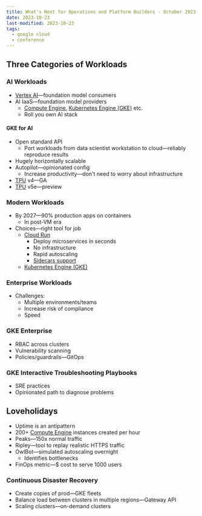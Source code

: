 ```yaml
---
title: What's Next for Operations and Platform Builders - October 2023
date: 2023-10-23
last-modified: 2023-10-23
tags:
  - google cloud
  - conference
---
```


## Three Categories of Workloads

### AI Workloads

- [Vertex AI](notes/moc/Vertex%20AI.md)—foundation model consumers
- AI IaaS—foundation model providers
	- [Compute Engine](notes/Compute%20Engine.md), [Kubernetes Engine (GKE)](notes/Kubernetes%20Engine%20(GKE).md) etc.
	- Roll you own AI stack

#### GKE for AI

- Open standard API
	- Port workloads from data scientist workstation to cloud—reliably reproduce results
- Hugely horizontally scalable
- Autopilot—opinionated config
	- Increase productivity—don't need to worry about infrastructure
- [TPU](TPU) v4—GA
- [TPU](TPU) v5e—preview

### Modern Workloads

- By 2027—90% production apps on containers
	- In post-VM era
- Choices—right tool for job
	- [Cloud Run](notes/Cloud%20Run.md)
		- Deploy microservices in seconds
		- No infrastructure
		- Rapid autoscaling
		- [Sidecars support](notes/Cloud%20Run%20Sidecars.md)
	- [Kubernetes Engine (GKE)](notes/Kubernetes%20Engine%20(GKE).md)

### Enterprise Workloads

- Challenges:
	- Multiple environments/teams
	- Increase risk of compliance
	- Speed

### GKE Enterprise

- RBAC across clusters 
- Vulnerability scanning
- Policies/guardrails—GitOps

### GKE Interactive Troubleshooting Playbooks

- SRE practices
- Opinionated path to diagnose problems

## Loveholidays

- Uptime is an antipattern
- 200+ [Compute Engine](notes/Compute%20Engine.md) instances created per hour
- Peaks—150x normal traffic
- Ripley—tool to replay realistic HTTPS traffic
- OwlBot—simulated autoscaling overnight
	- Identifies bottlenecks
- FinOps metric—$ cost to serve 1000 users

### Continuous Disaster Recovery

- Create copies of prod—GKE fleets
- Balance load between clusters in multiple regions—Gateway API
- Scaling clusters—on-demand clusters
